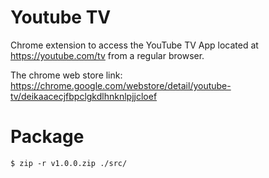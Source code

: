 
# Youtube TV

Chrome extension to access the YouTube TV App located at https://youtube.com/tv from a regular browser.

The chrome web store link:  
https://chrome.google.com/webstore/detail/youtube-tv/deikaacecjfbpclgkdlhnknlpjjcloef

# Package

```
$ zip -r v1.0.0.zip ./src/ 
```